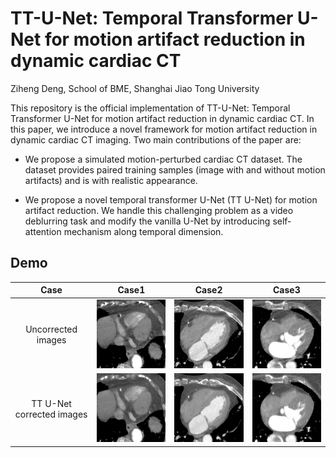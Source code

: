 # TT-U-Net: Temporal Transformer U-Net for motion artifact reduction in dynamic cardiac CT

Ziheng Deng, School of BME, Shanghai Jiao Tong University

This repository is the official implementation of TT-U-Net: Temporal Transformer U-Net for motion artifact reduction in dynamic cardiac CT. In this paper, we introduce a novel framework for motion artifact reduction in dynamic cardiac CT imaging. Two main contributions of the paper are:

* We propose a simulated motion-perturbed cardiac CT dataset. The dataset provides paired training samples (image with and without motion artifacts) and is with realistic appearance.

* We propose a novel temporal transformer U-Net (TT U-Net) for motion artifact reduction. We handle this challenging problem as a video deblurring task and modify the vanilla U-Net by introducing self-attention mechanism along temporal dimension.

## Demo

|           Case            |                  Case1                   |                  Case2                   |                   Case3                   |
| :-----------------------: | :--------------------------------------: | :--------------------------------------: | :---------------------------------------: |
|    Uncorrected images     | <img width="240" src="gif/7_92_fdk.gif"> | <img width="240" src="gif/9_60_fdk.gif"> | <img width="240" src="gif/10_60_fdk.gif"> |
| TT U-Net corrected images |  <img width="240" src="gif/7_92_1.gif">  |  <img width="240" src="gif/9_60_1.gif">  |  <img width="240" src="gif/10_60_1.gif">  |